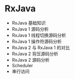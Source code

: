 # RxJava

* RxJava 基础知识
* RxJava 1 源码分析
* RxJava 1 线程切换源码分析
* RxJava 1 操作符源码分析
* RxJava 2 与 RxJava 1 的对比
* RxJava 2 背压源码分析
* RxJava 2 源码分析
* Scheduler
* 串行访问

